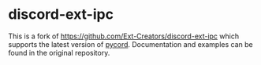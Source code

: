 # discord-ext-ipc
This is a fork of https://github.com/Ext-Creators/discord-ext-ipc which supports the latest version of [pycord](https://github.com/Pycord-Development/pycord). Documentation and examples can be found in the original repository.